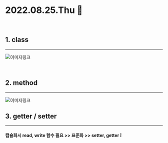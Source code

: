 # 2022.08.25.Thu 📅
<br>

## 1. class 
--------------

![이미지링크](https://dthumb-phinf.pstatic.net/?src=%22https%3A%2F%2Fdthumb-phinf.pstatic.net%2F%3Fsrc%3D%2522https%253A%252F%252Fcafeptthumb-phinf.pstatic.net%252FMjAxNzA3MjZfMjgw%252FMDAxNTAxMDYyNzM1OTkz.9P-EK-45WNIQrV3kFXILTTXbUO2HLn4q7t8oc5z4GE4g.-p_yN_vSxIqVqoI1VM6_7KcXUXQ5rLLWsdX0CqkcHIEg.PNG.i7027%252F%2525ED%252581%2525B4%2525EB%25259E%252598%2525EC%25258A%2525A4_%2525EA%2525B5%2525AC%2525EC%252584%2525B1_%2525EB%2525A9%2525A4%2525EB%2525B2%252584.PNG%253Ftype%253Dw740%2522%26amp%3Btype%3Dcafe_wa740%22&type=cafe_wa800)



<br>

## 2. method
---------------
![이미지링크](https://media.geeksforgeeks.org/wp-content/uploads/methods-in-java.png)
<br>

## 3. getter / setter
---------------------
 #### 캡슐화시 read, write 함수 필요 >> 표준화 >> setter, getter ❕